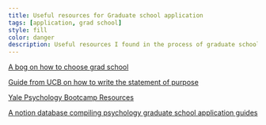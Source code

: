 ```yaml
---
title: Useful resources for Graduate school application
tags: [application, grad school]
style: fill
color: danger
description: Useful resources I found in the process of graduate school application.
---
```




[A bog on how to choose grad school](https://timdettmers.com/2022/03/13/how-to-choose-your-grad-school/)

[Guide from UCB on how to write the statement of purpose](https://grad.berkeley.edu/admissions/steps-to-apply/requirements/statement-purpose/)

[Yale Psychology Bootcamp Resources](https://docs.google.com/document/d/1R8HiYcVfWt32P8-hBPI1rmNVHkW-VSqc8ZUik29OXo4/edit)


[A notion database compiling psychology graduate school application guides](https://www.notion.so/yvonne27/cb9560d6c4b84417a4be974de36f25a3?v=1669826cf2c148d8b6ba0dd54dc2028c)






